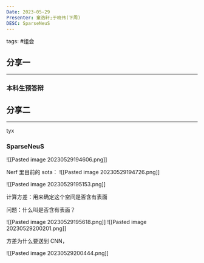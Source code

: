 ```yaml
---
Date: 2023-05-29
Presenter: 童逸轩;于晓伟(下周)
DESC: SparseNeuS
---
```

tags:  #组会 

## 分享一
***
### 本科生预答辩



## 分享二
***
tyx

### SparseNeuS
![[Pasted image 20230529194606.png]]


Nerf 里目前的 sota：
![[Pasted image 20230529194726.png]]

![[Pasted image 20230529195153.png]]

计算方差：用来确定这个空间是否含有表面

问题：什么叫是否含有表面？

![[Pasted image 20230529195618.png]]
![[Pasted image 20230529200201.png]]



方差为什么要送到 CNN，


![[Pasted image 20230529200444.png]]



